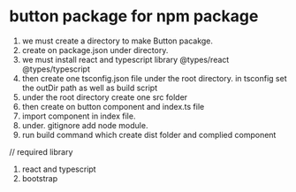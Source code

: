 # button package for npm package
 1. we must create a directory to make Button pacakge.
 2. create on package.json under directory.
 3. we must install react and typescript library 
 @types/react @types/typescript
 4. then create one tsconfig.json file under the root directory.
    in tsconfig set the outDir path as well as build script 
 5.  under the root directory create one src folder
 6.  then create on button component and index.ts file
 7. import component in index file.
 8.  under. gitignore add node module. 
 9.  run build command which create dist folder and complied component

 // required library
  1. react and typescript
  2. bootstrap 

